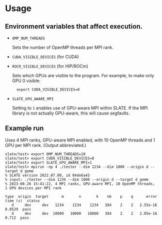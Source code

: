 Usage
================================================================================

Environment variables that affect execution.
--------------------------------------------------------------------------------

* `OMP_NUM_THREADS`

    Sets the number of OpenMP threads per MPI rank.

* `CUDA_VISIBLE_DEVICES` (for CUDA)
* `ROCR_VISIBLE_DEVICES` (for HIP/ROCm)

    Sets which GPUs are visible to the program. For example, to make
    only GPU 0 visible:

        export CUDA_VISIBLE_DEVICES=0

* `SLATE_GPU_AWARE_MPI`

    Setting to `1` enables use of GPU-aware MPI within SLATE.
    If the MPI library is not actually GPU-aware, this will cause segfaults.


Example run
--------------------------------------------------------------------------------

Uses 4 MPI ranks, GPU-aware MPI enabled, with 10 OpenMP threads and 1 GPU
per MPI rank.  (Output abbreviated.)

```
slate/test> export OMP_NUM_THREADS=10
slate/test> export CUDA_VISIBLE_DEVICES=0
slate/test> export SLATE_GPU_AWARE_MPI=1
slate/test> mpirun -np 4 ./tester --dim 1234 --dim 1000 --origin d --target d gemm
% SLATE version 2022.07.00, id 04de6a43
% input: ./tester --dim 1234 --dim 1000 --origin d --target d gemm
% 2023-06-26 15:41:22, 4 MPI ranks, GPU-aware MPI, 10 OpenMP threads, 1 GPU devices per MPI rank

type  origin  target      m       n       k    nb    p    q      error   time (s)  status
   d     dev     dev   1234    1234    1234   384    2    2   2.55e-16     0.0529  pass
   d     dev     dev  10000   10000   10000   384    2    2   2.05e-16      0.712  pass
```
